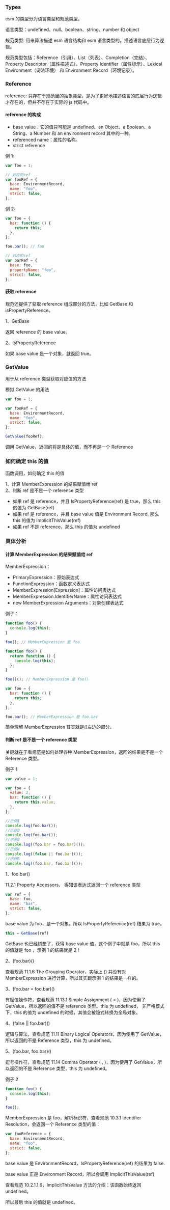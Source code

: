### Types

esm 的类型分为语言类型和规范类型。

语言类型：undefined、null、boolean、string、number 和 object

规范类型: 用来算法描述 esm 语言结构和 esm 语言类型的，描述语言底层行为逻辑。

规范类型包括：Reference（引用）、List（列表）、Completion（完结）、Property Descriptor（属性描述式）、Property Identifier（属性标示）、Lexical Environment（词法环境） 和 Environment Record（环境记录）。

### Reference

reference: 只存在于规范里的抽象类型，是为了更好地描述语言的底层行为逻辑才存在的，但并不存在于实际的 js 代码中。

#### reference 的构成

- base value：它的值只可能是 undefined、an Object、a Boolean、a String、a Number 和 an environment record 其中的一种。
- referenced name：属性的名称。
- strict reference

例 1:

```js
var foo = 1;

// 对应的ref
var fooRef = {
  base: EnvironmentRecord,
  name: "foo",
  strict: false,
};
```

例 2:

```js
var foo = {
  bar: function () {
    return this;
  },
};

foo.bar(); // foo

// 对应的ref
var barRef = {
  base: foo,
  propertyName: "foo",
  strict: false,
};
```

#### 获取 reference

规范还提供了获取 reference 组成部分的方法，比如 GetBase 和 isPropertyReference。

1、GetBase

返回 reference 的 base value。

2、IsPropertyReference

如果 base value 是一个对象，就返回 true。

### GetValue

用于从 reference 类型获取对应值的方法

模拟 GetValue 的用法

```js
var foo = 1;

var fooRef = {
  base: EnvironmentRecord,
  name: "foo",
  strict: false,
};

GetValue(fooRef);
```

调用 GetValue，返回的将是具体的值，而不再是一个 Reference

### 如何确定 this 的值

函数调用，如何确定 this 的值

1、计算 MemberExpression 的结果赋值给 ref  
2、判断 ref 是不是一个 reference 类型

- 如果 ref 是 reference，并且 IsPropertyReference(ref) 是 true，那么 this 的值为 GetBase(ref)
- 如果 ref 是 reference，并且 base value 值是 Environment Record, 那么 this 的值为 ImplicitThisValue(ref)
- 如果 ref 不是 reference，那么 this 的值为 undefined

### 具体分析

#### 计算 MemberExpression 的结果赋值给 ref

MemberExpression：

- PrimaryExpression：原始表达式
- FunctionExpression：函数定义表达式
- MemberExpression[Expression]：属性访问表达式
- MemberExpression.IdentifierName：属性访问表达式
- new MemberExpression Arguments：对象创建表达式

例子：

```js
function foo() {
  console.log(this);
}

foo(); // MemberExpression 是 foo
```

```js
function foo() {
  return function () {
    console.log(this);
  };
}

foo()(); // MemberExpression 是 foo()
```

```js
var foo = {
  bar: function () {
    return this;
  },
};

foo.bar(); // MemberExpression 是 foo.bar
```

简单理解 MemberExpression 其实就是()左边的部分。

#### 判断 ref 是不是一个 reference 类型

关键就在于看规范是如何处理各种 MemberExpression，返回的结果是不是一个 Reference 类型。

例子 1

```js
var value = 1;

var foo = {
  value: 2,
  bar: function () {
    return this.value;
  },
};

//示例1
console.log(foo.bar());
//示例2
console.log(foo.bar());
//示例3
console.log((foo.bar = foo.bar)());
//示例4
console.log((false || foo.bar)());
//示例5
console.log((foo.bar, foo.bar)());
```

1、foo.bar()

11.2.1 Property Accessors， 得知该表达式返回一个 reference 类型

```js
var ref = {
  base: foo,
  name: "bar",
  strict: false,
};
```

base value 为 foo，是一个对象，所以 IsPropertyReference(ref) 结果为 true。

```js
this = GetBase(ref)
```

GetBase 也已经铺垫了，获得 base value 值，这个例子中就是 foo，所以 this 的值就是 foo ，示例 1 的结果就是 2！

2、(foo.bar)()

查看规范 11.1.6 The Grouping Operator，实际上 () 并没有对 MemberExpression 进行计算，所以其实跟示例 1 的结果是一样的。

3、(foo.bar = foo.bar)()

有赋值操作符，查看规范 11.13.1 Simple Assignment ( = )，因为使用了 GetValue，所以返回的值不是 reference 类型。this 为 undefined， 非严格模式下，this 的值为 undefined 的时候，其值会被隐式转换为全局对象。

4、(false || foo.bar)()

逻辑与算法，查看规范 11.11 Binary Logical Operators，因为使用了 GetValue，所以返回的不是 Reference 类型，this 为 undefined。

5、(foo.bar, foo.bar)()

逗号操作符，查看规范 11.14 Comma Operator ( , )，因为使用了 GetValue，所以返回的不是 Reference 类型，this 为 undefined。

例子 2

```js
function foo() {
  console.log(this);
}

foo();
```

MemberExpression 是 foo，解析标识符，查看规范 10.3.1 Identifier Resolution，会返回一个 Reference 类型的值：

```js
var fooReference = {
  base: EnvironmentRecord,
  name: "foo",
  strict: false,
};
```

base value 是 EnvironmentRecord，IsPropertyReference(ref) 的结果为 false.

base value 正是 Environment Record，所以会调用 ImplicitThisValue(ref)

查看规范 10.2.1.1.6，ImplicitThisValue 方法的介绍：该函数始终返回 undefined。

所以最后 this 的值就是 undefined。
